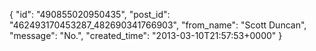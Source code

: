  {
   "id": "490855020950435",
   "post_id": "462493170453287_482690341766903",
   "from_name": "Scott Duncan",
   "message": "No.",
   "created_time": "2013-03-10T21:57:53+0000"
 }
